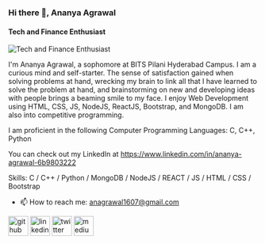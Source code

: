 ### Hi there 👋, Ananya Agrawal
#### Tech and Finance Enthusiast
![Tech and Finance Enthusiast]([https://www.canva.com/design/DAFO_r-vIC4/Ckqmc6p6OMylxzUX1JTxEQ/edit?utm_content=DAFO_r-vIC4&utm_campaign=designshare&utm_medium=link2&utm_source=sharebutton](https://www.canva.com/design/DAFO_r-vIC4/Y70kIWt_oP90KQeDYyKU2A/view?utm_content=DAFO_r-vIC4&utm_campaign=designshare&utm_medium=link&utm_source=publishsharelink))

I'm Ananya Agrawal, a sophomore at BITS Pilani Hyderabad Campus. I am a curious mind and self-starter. The sense of satisfaction gained when solving problems at hand, wrecking my brain to link all that I have learned to solve the problem at hand, and brainstorming on new and developing ideas with people brings a beaming smile to my face. I enjoy Web Development using HTML, CSS, JS, NodeJS, ReactJS, Bootstrap, and MongoDB. I am also into competitive programming.

I am proficient in the following Computer Programming Languages: C, C++, Python

You can check out my LinkedIn at https://www.linkedin.com/in/ananya-agrawal-6b9803222 

Skills: C / C++ / Python / MongoDB / NodeJS / REACT / JS / HTML / CSS / Bootstrap

- 📫 How to reach me: anagrawal1607@gmail.com 


[<img src='https://cdn.jsdelivr.net/npm/simple-icons@3.0.1/icons/github.svg' alt='github' height='40'>](https://github.com/anagraw)  [<img src='https://cdn.jsdelivr.net/npm/simple-icons@3.0.1/icons/linkedin.svg' alt='linkedin' height='40'>](https://www.linkedin.com/in/https://www.linkedin.com/in/ananya-agrawal-6b9803222/)  [<img src='https://cdn.jsdelivr.net/npm/simple-icons@3.0.1/icons/twitter.svg' alt='twitter' height='40'>](https://twitter.com/AnanyaA37112151)  [<img src='https://cdn.jsdelivr.net/npm/simple-icons@3.0.1/icons/medium.svg' alt='medium' height='40'>](https://medium.com/@ananyamazing)  

